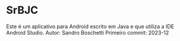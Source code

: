 # SrBJC
Este é um aplicativo para Android escrito em Java e que utiliza a IDE Android Studio.
Autor: Sandro Boschetti
Primeiro commit: 2023-12
